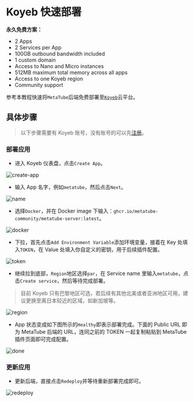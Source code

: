 # Koyeb 快速部署

**永久免费方案：**

- 2 Apps
- 2 Services per App
- 100GB outbound bandwidth included
- 1 custom domain
- Access to Nano and Micro instances
- 512MB maximum total memory across all apps
- Access to one Koyeb region
- Community support

参考本教程快速将`MetaTube`后端免费部署至[`Koyeb`](https://www.koyeb.com/)云平台。

## 具体步骤

> 以下步骤需要有 Koyeb 账号，没有账号的可以先[注册](https://app.koyeb.com/auth/signup)。

### 部署应用

- 进入 Koyeb 仪表盘，点击`Create App`。

![create-app](images/create-app.png)

- 输入 App 名字，例如`metatube`，然后点击`Next`。

![name](images/name.png)

- 选择`Docker`，并在 Docker image 下输入：`ghcr.io/metatube-community/metatube-server:latest`。

![docker](images/docker.png)

- 下拉，首先点击`Add Environment Variable`添加环境变量，接着在 Key 处填入`TOKEN`，在 Value 处填入你自定义的密钥，用于后续插件配置。

![token](images/token.png)

- 继续拉到底部，`Region`地区选择`par`，在 Service name 里输入`metatube`，点击`Create service`，然后等待完成部署。

> 目前 Koyeb 只有巴黎地区可选，若后续有其他北美或者亚洲地区可用，建议更换至离日本较近的区域，如新加坡等。

![region](images/region.png)

- App 状态变成如下图所示的`Healthy`即表示部署完成。下面的 Public URL 即为 MetaTube 后端的 URL，连同之前的 TOKEN 一起复制粘贴到 MetaTube 插件页面即可完成配置。

![done](images/done.png)

### 更新应用

- 更新后端，直接点击`Redeploy`并等待重新部署完成即可。

![redeploy](images/redeploy.png)
